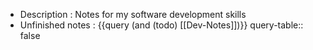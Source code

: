 - Description : Notes for my software development skills
- Unfinished notes : {{query (and (todo) [[Dev-Notes]])}}
  query-table:: false